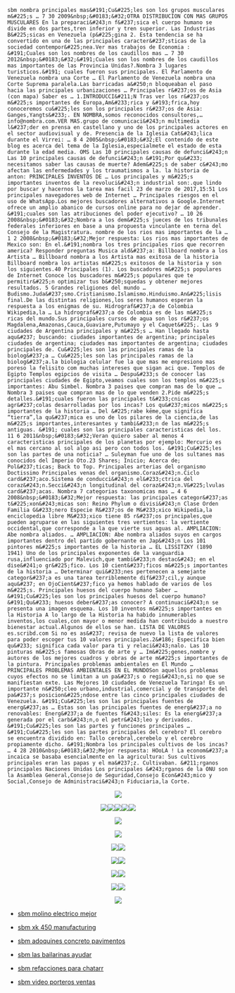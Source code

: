 
```
sbm nombra principales mas&#191;Cu&#225;les son los grupos musculares m&#225;s … 7 30 2009&nbsp;&#0183;&#32;OTRA DISTRIBUCION CON MAS GRUPOS MUSCULARES En la preparaci&#243;n f&#237;sica el cuerpo humano se divide en dos partes,tren inferior y tren superior. Las Industrias B&#225;sicas en Venezuela (p&#225;gina 2. Esta tendencia se ha convertido en una de las principales caracter&#237;sticas de la sociedad contempor&#225;nea.Ver mas trabajos de Economia : &#191;Cuales son los nombres de los caudillos mas … 7 30 2012&nbsp;&#0183;&#32;&#191;Cuales son los nombres de los caudillos mas importantes de las Provincia Unidas?.Nombra 3 lugares turisticos.&#191; cuales fueron sus principales. El Parlamento de Venezuela nombra una Corte … El Parlamento de Venezuela nombra una Corte Suprema paralela.Las barricadas a&#250;n bloqueaban el paso hacia las principales urbanizaciones … Principales r&#237;os de Asia (con mapa) Saber es … 1.INTRODUCCI&#211;N Tras ver los r&#237;os m&#225;s importantes de Europa,Am&#233;rica y &#193;frica,hoy conoceremos cu&#225;les son los principales r&#237;os de Asia: Ganges,Yangts&#233;. EN NOMBRA,somos reconocidos consultores,… info@nombra.com.VER MAS.grupo de comunicaci&#243;n multimedia l&#237;der en prensa en castellano y uno de los principales actores en el sector audiovisual y de. Presencia de la Iglesia Cat&#243;lica durante el Virrei: … 8 4 2005&nbsp;&#0183;&#32;El contenido de este blog es acerca del tema de la Iglesia,especialmete el estado de esta durante la edad media. OMS Las 10 principales causas de defunci&#243;n Las 10 principales causas de defunci&#243;n &#191;Por qu&#233; necesitamos saber las causas de muerte? Adem&#225;s de saber c&#243;mo afectan las enfermedades y los traumatismos a la. la historia de anton: PRINCIPALES INVENTOS DE … Los principales y m&#225;s importantes inventos de la revoluci&#243;n industrial son:.que lindo por buscar y hacernos la tarea mas facil 23 de marzo de 2017,15:51 Los principales navegadores web de Internet … Principales riesgos en el uso de WhatsApp.Los mejores buscadores alternativos a Google.Internet ofrece un amplio abanico de cursos online para no dejar de aprender. &#191;cuales son las atribuciones del poder ejecutivo? … 10 26 2008&nbsp;&#0183;&#32;Nombra a los dem&#225;s jueces de los tribunales federales inferiores en base a una propuesta vinculante en terna del Consejo de la Magistratura. nombre de los rios mas importantes de la … 1 2 2008&nbsp;&#0183;&#32;Mejor respuesta: Los rios mas importantes de Mexico son: En el.&#191;nombra los tres principales rios que recorren america? Responder preguntas Musica ald&#237;a: Billboard nombra a los Artista … Billboard nombra a los Artista mas exitosa de la historia Billboard nombra los artistas m&#225;s exitosos de la historia y son los siguientes.40 Principales (1). Los buscadores m&#225;s populares de Internet Conoce los buscadores m&#225;s populares que te permitir&#225;n optimizar tus b&#250;squedas y obtener mejores resultados. 5 Grandes religiones del mundo … Budismo.Juda&#237;smo.Cristianismo.Islamismo.Hinduismo.An&#225;lisis final.De las distintas religiones,los seres humanos esperan la respuesta a los enigmas de su. Hidrograf&#237;a de Colombia Wikipedia,la … La hidrograf&#237;a de Colombia es de las m&#225;s ricas del mundo.Sus principales cursos de agua son los r&#237;os Magdalena,Amazonas,Cauca,Guaviare,Putumayo y el Caquet&#225;. Las 9 ciudades de Argentina principales y m&#225;s … Han llegado hasta aqu&#237; buscando: ciudades importantes de argentina; principales ciudades de argentina; ciudades mas importantes de argentina; ciudades principales de. Cu&#225;les son las principales ramas de la biolog&#237;a … Cu&#225;les son las principales ramas de la biolog&#237;a.la biologia celular fue la que mas me enpresiono mas poreso la felisito com muchas intereses que sigan aci que. Templos de Egipto Templos egipcios de visita … Despu&#233;s de conocer las principales ciudades de Egipto,veamos cuales son los templos m&#225;s importantes: Abu Simbel. Nombra 3 paises que compran mas de lo que … Nombra 3 paises que compran mas de lo que venden 2.Pide m&#225;s detalles.&#191;cuales fueron las principales t&#233;cnicas agr&#237;colas desarrolladas por los incas? Los qu&#237;micos m&#225;s importantes de la historia … Del &#225;rabe kēme,que significa “tierra”,la qu&#237;mica es uno de los pilares de la ciencia,de las m&#225;s importantes,interesantes y tambi&#233;n de las m&#225;s antiguas. &#191; cuales son las principales caracteristicas del los. 11 6 2011&nbsp;&#0183;&#32;Veran quiero saber al menos 4 caracteristicas principales de los planetas por ejemplo: Mercurio es el mas cercano al sol algo asi pero con todos los. &#191;Cu&#225;les son las partes de una noticia? … Suleyman fue uno de los sultanes mas conocidos del Imperio Oto.23 Shares; Inicio; Acerca de; Pol&#237;ticas; Back to Top. Principales arterias del organismo Doctissimo Principales venas del organismo.Coraz&#243;n.Ciclo card&#237;aco.Sistema de conducci&#243;n el&#233;ctrica del coraz&#243;n.Secci&#243;n longitudinal del coraz&#243;n.V&#225;lvulas card&#237;acas. Nombra 7 categorias taxonomicas mas … 4 6 2008&nbsp;&#0183;&#32;Mejor respuesta: las principales categor&#237;as t&#225;xon&#243;micas son: Reino Phylum o divisi&#243;n Clase Orden Familia G&#233;nero Especie R&#237;os de M&#233;xico Wikipedia,la enciclopedia libre M&#233;xico tiene 85 r&#237;os principales,que pueden agruparse en las siguientes tres vertientes: la vertiente occidental,que corresponde a la que vierte sus aguas al. AMPLIACION: Abe nombra aliados. … AMPLIACION: Abe nombra aliados suyos en cargos importantes dentro del partido gobernante en Jap&#243;n Los 101 pintores m&#225;s importantes de la historia … EL LISSITZKY (1890 1941) Uno de los principales exponentes de la vanguardia rusa,influenciado por Malevich,que tambi&#233;n destac&#243; en el dise&#241;o gr&#225;fico. Los 10 cient&#237;ficos m&#225;s importantes de la historia … Determinar qui&#233;nes pertenecen a semejante categor&#237;a es una tarea terriblemente dif&#237;cil,y aunque aqu&#237; en OjoCient&#237;fico ya hemos hablado de varios de los m&#225;s. Principales huesos del cuerpo humano Saber … &#191;Cu&#225;les son los principales huesos del cuerpo humano? &#191;Qu&#233; huesos deber&#237;as conocer? A continuaci&#243;n se presenta una imagen esquema. Los 10 inventos m&#225;s importantes en la Historia A lo largo de la Historia ha habido innumerables inventos,los cuales,con mayor o menor medida han contribuido a nuestro bienestar actual.Algunos de ellos se han. LISTA DE VALORES es.scribd.com Si no es as&#237; revisa de nuevo la lista de valores para poder escoger tus 10 valores principales.2&#186; Especifica bien qu&#233; significa cada valor para ti y relaci&#243;nalo. Las 10 pinturas m&#225;s famosas Obras de arte y … Im&#225;genes,nombre y autores de los mejores cuadros y obras de arte m&#225;s importantes de la pintura. Principales problemas ambientales en El Mundo … PRINCIPALES PROBLEMAS AMBIENTALES EN EL MUNDOSon aquellos problemas cuyos efectos no se limitan a un pa&#237;s o regi&#243;n,si no que se manifiestan exte. Las Mejores 10 ciudades de Venezuela Taringa! Es un importante n&#250;cleo urbano,industrial,comercial y de transporte del pa&#237;s posicion&#225;ndose entre las cinco principales ciudades de Venezuela. &#191;Cu&#225;les son las principales fuentes de energ&#237;as … Estas son las principales fuentes de energ&#237;a no renovables: Energ&#237;a de fuentes f&#243;siles: Es la energ&#237;a generada por el carb&#243;n,o el petr&#243;leo y derivados. &#191;Cu&#225;les son las partes y funciones principales … &#191;Cu&#225;les son las partes principales del cerebro? El cerebro se encuentra dividido en: Tallo cerebral,cerebelo y el cerebro propiamente dicho. &#191;Nombra los principales cultivos de los incas? … 4 28 2010&nbsp;&#0183;&#32;Mejor respuesta: HOoLA ! La econom&#237;a incaica se basaba esencialmente en la agricultura: Sus cultivos principales eran las papas y el ma&#237;z. Cultivaban. &#211;rganos principales Naciones Unidas Los principales &#243;rganos de la ONU son la Asamblea General,Consejo de Seguridad,Consejo Econ&#243;mico y Social,Consejo de Administraci&#243;n Fiduciaria,la Corte. 
```

<div align="center">

<a href="https://es-crusher.shibang-china.com/github&k=sbm+nombra+principales+mas"><img src="https://static.shibang-china.com/es/crusher/logo.jpg"></a>

<a href="https://es-crusher.shibang-china.com/github&k=sbm+nombra+principales+mas"><img src="https://static.shibang-china.com/es/crusher/index.jpg"></a><a href="https://es-crusher.shibang-china.com/material.htmlgithub&k=sbm+nombra+principales+mas"><img src="https://static.shibang-china.com/es/crusher/material.jpg"></a><a href="https://es-crusher.shibang-china.com/application.htmlgithub&k=sbm+nombra+principales+mas"><img src="https://static.shibang-china.com/es/crusher/application.jpg"></a><a href="https://es-crusher.shibang-china.com/aboutus.htmlgithub&k=sbm+nombra+principales+mas"><img src="https://static.shibang-china.com/es/crusher/aboutus.jpg"></a><a href="https://es-crusher.shibang-china.com/contact.htmlgithub&k=sbm+nombra+principales+mas"><img src="https://static.shibang-china.com/es/crusher/contact.jpg"></a>

<a href="https://es-crusher.shibang-china.com/github&k=sbm+nombra+principales+mas"><img src="https://static.shibang-china.com/es/crusher/banner.jpg"></a>

<a href="https://swt.shibang-china.com/github&k=sbm+nombra+principales+mas"><img src="https://static.shibang-china.com/es/crusher/text.jpg"></a>

<a href="https://swt.shibang-china.com/github&k=sbm+nombra+principales+mas"><img src="https://static.shibang-china.com/es/crusher/chat.jpg"></a><a href="https://es-crusher.shibang-china.com/contact.htmlgithub&k=sbm+nombra+principales+mas"><img src="https://static.shibang-china.com/es/crusher/message.jpg"></a>

<a href="https://es-crusher.shibang-china.com/products/pe.htmlgithub&k=sbm+nombra+principales+mas"><img src="https://static.shibang-china.com/es/crusher/pe.jpg"></a><a href="https://es-crusher.shibang-china.com/products/pf.htmlgithub&k=sbm+nombra+principales+mas"><img src="https://static.shibang-china.com/es/crusher/pf.jpg"></a>

<a href="https://es-crusher.shibang-china.com/products/hpt.htmlgithub&k=sbm+nombra+principales+mas"><img src="https://static.shibang-china.com/es/crusher/hpt.jpg"></a><a href="https://es-crusher.shibang-china.com/products/vsi.htmlgithub&k=sbm+nombra+principales+mas"><img src="https://static.shibang-china.com/es/crusher/vsi.jpg"></a>

<a href="https://es-crusher.shibang-china.com/products/klv.htmlgithub&k=sbm+nombra+principales+mas"><img src="https://static.shibang-china.com/es/crusher/klv.jpg"></a><a href="https://es-crusher.shibang-china.com/products/portable.htmlgithub&k=sbm+nombra+principales+mas"><img src="https://static.shibang-china.com/es/crusher/portable.jpg"></a>

<a href="https://swt.shibang-china.com/github&k=sbm+nombra+principales+mas"><img src="https://static.shibang-china.com/es/crusher/case.jpg"></a>

</div>


* [sbm molino electrico mejor](sbm%20molino%20electrico%20mejor.md)

* [sbm xk 450 manufacturing](sbm%20xk%20450%20manufacturing.md)

* [sbm adoquines concreto pavimentos](sbm%20adoquines%20concreto%20pavimentos.md)

* [sbm las bailarinas ayudar](sbm%20las%20bailarinas%20ayudar.md)

* [sbm refacciones para chatarr](sbm%20refacciones%20para%20chatarr.md)

* [sbm video porteros ventas](sbm%20video%20porteros%20ventas.md)